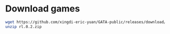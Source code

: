# Download games
```bash
wget https://github.com/xingdi-eric-yuan/GATA-public/releases/download/data/rl.0.2.zip -O rl.0.2.zip
unzip rl.0.2.zip
```
